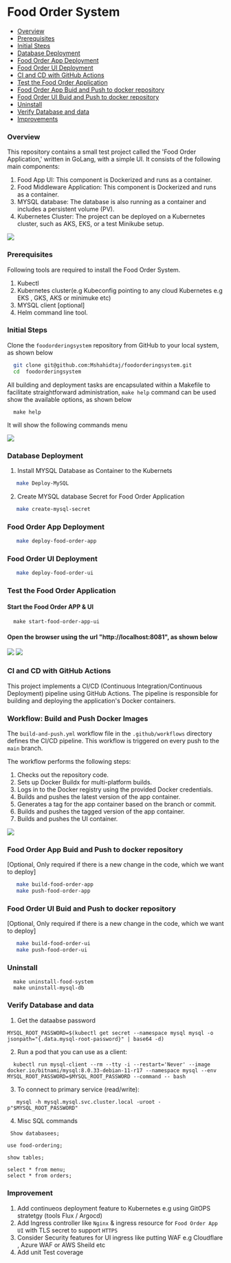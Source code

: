 
# Food Order System
* [Overview](#overview)
* [Prerequisites](#prerequisites)
* [Initial Steps](#initial-steps)
* [Database Deployment](#database-deployment)
* [Food Order App Deployment](#food-order-app-deployment)
* [Food Order UI Deployment](#food-order-ui-deployment)
* [CI and CD with GitHub Actions](#ci-and-cd-with-github-actions)
* [Test the Food Order Application](#test-the-food-order-application)
* [Food Order App Buid and Push to docker repository](#food-order-app-buid-and-push-to-docker-repository)
* [Food Order UI Buid and Push to docker repository](#food-order-ui-buid-and-push-to-docker-repository) 
* [Uninstall](#uninstall)
* [Verify Database and data](#verify-database-and-data)
* [Improvements](#improvement)


### Overview
This repository contains a small test project called the 'Food Order Application,' written in GoLang, with a simple UI. It consists of the following main components:
  1. Food App UI: This component is Dockerized and runs as a container.
  2. Food Middleware Application: This component is Dockerized and runs as a container.
  3. MYSQL database: The database is also running as a container and includes a persistent volume (PV).
  4. Kubernetes Cluster: The project can be deployed on a Kubernetes cluster, such as AKS, EKS, or a test Minikube setup.

<img src="images/food-order-components.png" />

### Prerequisites
Following tools are required to install the Food Order System.
1. Kubectl
2. Kubernetes cluster(e.g Kubeconfig pointing to any cloud Kubernetes e.g EKS , GKS, AKS or minimuke etc)
3. MYSQL client [optional]
4. Helm command line tool.

### Initial Steps
 Clone the `foodorderingsystem` repository from GitHub to your local system, as shown below
```bash
  git clone git@github.com:Mshahidtaj/foodorderingsystem.git
  cd  foodorderingsystem  
```
All building and deployment tasks are encapsulated within a Makefile to facilitate straightforward administration, `make help` command can be used show the available options, as shown below 
```
  make help
``` 
It will show the following commands menu

<img src="images/make-menu.png" />


### Database Deployment

1. Install MYSQL Database as Container to the Kubernets
  ```bash
     make Deploy-MySQL     
  ```
2. Create MYSQL database Secret for Food Order Application
```bash
   make create-mysql-secret
```

### Food Order App Deployment
```bash
   make deploy-food-order-app
```

### Food Order UI Deployment
```bash
   make deploy-food-order-ui
```

### Test the Food Order Application
#### Start the Food Order APP & UI 
```
  make start-food-order-app-ui
```
#### Open the browser using the url "http://localhost:8081", as shown below
  <img src="images/food-order-1.png" />
  <img src="images/food-order-2.png" />

### CI and CD with GitHub Actions
  This project implements a CI/CD (Continuous Integration/Continuous Deployment) pipeline using GitHub Actions. The pipeline is responsible for building and deploying the application's Docker containers.

  ### Workflow: Build and Push Docker Images

  The `build-and-push.yml` workflow file in the `.github/workflows` directory defines the CI/CD pipeline. This workflow is triggered on every push to the `main` branch.

  The workflow performs the following steps:

  1. Checks out the repository code.
  2. Sets up Docker Buildx for multi-platform builds.
  3. Logs in to the Docker registry using the provided Docker credentials.
  4. Builds and pushes the latest version of the app container.
  5. Generates a tag for the app container based on the branch or commit.
  6. Builds and pushes the tagged version of the app container.
  7. Builds and pushes the UI container.

  <img src="images/github-workflow.png" />

### Food Order App Buid and Push to docker repository 
[Optional, Only required if there is a new change in the code, which we want to deploy]
```bash
   make build-food-order-app
   make push-food-order-app
```

### Food Order UI Buid and Push to docker repository 
[Optional, Only required if there is a new change in the code, which we want to deploy]
```bash
   make build-food-order-ui
   make push-food-order-ui
```

### Uninstall 
```
  make uninstall-food-system
  make uninstall-mysql-db
```

### Verify Database and data
 1. Get the dataabse password
 ```
 MYSQL_ROOT_PASSWORD=$(kubectl get secret --namespace mysql mysql -o jsonpath="{.data.mysql-root-password}" | base64 -d)
``` 
 2. Run a pod that you can use as a client:
  ```
    kubectl run mysql-client --rm --tty -i --restart='Never' --image  docker.io/bitnami/mysql:8.0.33-debian-11-r17 --namespace mysql --env MYSQL_ROOT_PASSWORD=$MYSQL_ROOT_PASSWORD --command -- bash
  ```

 3. To connect to primary service (read/write):
```
   mysql -h mysql.mysql.svc.cluster.local -uroot -p"$MYSQL_ROOT_PASSWORD"
```

4. Misc SQL commands
  ```SQL
   Show databasees;
   ```

   ```
   use food-ordering;
   ```

   ```
   show tables;
   ```

   ```
   select * from menu;
   select * from orders;
  ```

### Improvement
  1. Add continueos deployment feature to Kubernetes e.g using GitOPS stratetgy (tools Flux / Argocd)
  2. Add Ingress controller like `Nginx` & ingress resource for `Food Order App UI` with TLS secret to support `HTTPS`
  3. Consider Security features for UI ingress like putting WAF e.g Cloudflare , Azure WAF or AWS Sheild etc
  4. Add unit Test coverage